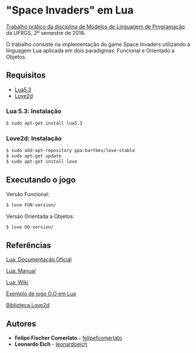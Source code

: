 # "Space Invaders" em Lua

[Trabalho prático da disciplina de Modelos de Linguagem de Programação](https://github.com/schnorr/mlp/tree/master/projeto) da UFRGS, 2º semestre de 2018.

O trabalho consiste na implementação do game Space Invaders utilizando a linguagem Lua aplicada em dois paradigmas: Funcional e Orientado a Objetos.

## Requisitos

* [Lua5.3](https://www.lua.org/)
* [Love2d](https://love2d.org/)

### Lua 5.3: Instalação

```bash
$ sudo apt-get install lua5.3
```

### Love2d: Instalação

```bash
$ sudo add-apt-repository ppa:bartbes/love-stable
$ sudo apt-get update
$ sudo apt-get install love
```

## Executando o jogo

Versão Funcional:

```bash
$ love FUN-version/
```

Versão Orientada a Objetos:

```bash
$ love OO-version/
```

## Referências

[Lua: Documentação Oficial](https://www.lua.org/docs.html)

[Lua: Manual](https://www.lua.org/manual/5.2/pt/)

[Lua: Wiki](http://lua-users.org/wiki/)

[Exemplo de jogo O.O em Lua](https://www.youtube.com/watch?v=hByAXwpoCzs)

[Biblioteca Love2d](https://love2d.org/)

## Autores

* **Felipe Fischer Comerlato** - [felipefcomerlato](https://github.com/felipefcomerlato)
* **Leonardo Eich** - [leonardoeich](https://github.com/leonardoeich)
